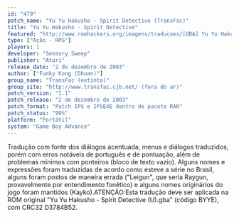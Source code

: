 ```yaml
---
id: "479"
patch_name: "Yu Yu Hakusho - Spirit Detective (TransFac)"
title: "Yu Yu Hakusho - Spirit Detective"
featured: "http://www.romhackers.org/imagens/traducoes/[GBA] Yu Yu Hakusho - Spirit Detective - TransFac - 1.png"
type: ["Ação - RPG"]
players: 1
developer: "Sensory Sweep"
publisher: "Atari"
release_date: "2 de dezembro de 2003"
author: ["Funky Kong (Dhuan)"]
group_name: "TransFac (extinto)"
group_site: "http://www.transfac.cjb.net/ (fora do ar)"
patch_version: "1.1"
patch_release: "2 de dezembro de 2003"
patch_format: "Patch IPS e IPSEXE dentro de pacote RAR"
patch_status: "99%"
platform: "Portátil"
system: "Game Boy Advance"
---
```


Tradução com fonte dos diálogos acentuada, menus e diálogos traduzidos, porém com erros notáveis de português e de pontuação, além de problemas mínimos com ponteiros (bloco de texto vazio). Alguns nomes e expressões foram traduzidas de acordo como esteve a série no Brasil, alguns foram postos de maneira errada ("Leigun", que seria Raygun, provavelmente por entendimento fonético) e alguns nomes originários do jogo foram mantidos (Kayko).ATENÇÃO:Esta tradução deve ser aplicada na ROM original "Yu Yu Hakusho - Spirit Detective (U).gba" (código BYYE), com CRC32 D3784B52.